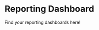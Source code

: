 <!-- TITLE: Reporting Dashboards -->
<!-- SUBTITLE: A quick summary of Reporting Dashboards -->

# Reporting Dashboard
Find your reporting dashboards here!